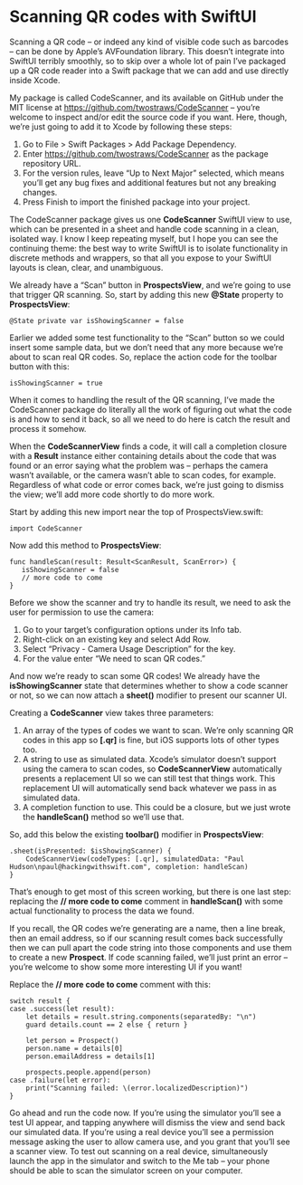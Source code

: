 # Scanning QR codes with SwiftUI

Scanning a QR code – or indeed any kind of visible code such as barcodes – can be done by Apple’s AVFoundation library. This doesn’t integrate into SwiftUI terribly smoothly, so to skip over a whole lot of pain I’ve packaged up a QR code reader into a Swift package that we can add and use directly inside Xcode.

My package is called CodeScanner, and its available on GitHub under the MIT license at https://github.com/twostraws/CodeScanner – you’re welcome to inspect and/or edit the source code if you want. Here, though, we’re just going to add it to Xcode by following these steps:

1. Go to File > Swift Packages > Add Package Dependency.
2. Enter https://github.com/twostraws/CodeScanner as the package repository URL.
3. For the version rules, leave “Up to Next Major” selected, which means you’ll get any bug fixes and additional features but not any breaking changes.
4. Press Finish to import the finished package into your project.

The CodeScanner package gives us one **CodeScanner** SwiftUI view to use, which can be presented in a sheet and handle code scanning in a clean, isolated way. I know I keep repeating myself, but I hope you can see the continuing theme: the best way to write SwiftUI is to isolate functionality in discrete methods and wrappers, so that all you expose to your SwiftUI layouts is clean, clear, and unambiguous.

We already have a “Scan” button in **ProspectsView**, and we’re going to use that trigger QR scanning. So, start by adding this new **@State** property to **ProspectsView**:
```
@State private var isShowingScanner = false
```
Earlier we added some test functionality to the “Scan” button so we could insert some sample data, but we don’t need that any more because we’re about to scan real QR codes. So, replace the action code for the toolbar button with this:
```
isShowingScanner = true
```
When it comes to handling the result of the QR scanning, I’ve made the CodeScanner package do literally all the work of figuring out what the code is and how to send it back, so all we need to do here is catch the result and process it somehow.

When the **CodeScannerView** finds a code, it will call a completion closure with a **Result** instance either containing details about the code that was found or an error saying what the problem was – perhaps the camera wasn’t available, or the camera wasn’t able to scan codes, for example. Regardless of what code or error comes back, we’re just going to dismiss the view; we’ll add more code shortly to do more work.

Start by adding this new import near the top of ProspectsView.swift:
```
import CodeScanner
```
Now add this method to **ProspectsView**:
```
func handleScan(result: Result<ScanResult, ScanError>) {
   isShowingScanner = false
   // more code to come
}
```
Before we show the scanner and try to handle its result, we need to ask the user for permission to use the camera:

1. Go to your target’s configuration options under its Info tab.
2. Right-click on an existing key and select Add Row.
3. Select “Privacy - Camera Usage Description” for the key.
4. For the value enter “We need to scan QR codes.”

And now we’re ready to scan some QR codes! We already have the **isShowingScanner** state that determines whether to show a code scanner or not, so we can now attach a **sheet()** modifier to present our scanner UI.

Creating a **CodeScanner** view takes three parameters:

1. An array of the types of codes we want to scan. We’re only scanning QR codes in this app so **[.qr]** is fine, but iOS supports lots of other types too.
2. A string to use as simulated data. Xcode’s simulator doesn’t support using the camera to scan codes, so **CodeScannerView** automatically presents a replacement UI so we can still test that things work. This replacement UI will automatically send back whatever we pass in as simulated data.
3. A completion function to use. This could be a closure, but we just wrote the **handleScan()** method so we’ll use that.

So, add this below the existing **toolbar()** modifier in **ProspectsView**:
```
.sheet(isPresented: $isShowingScanner) {
    CodeScannerView(codeTypes: [.qr], simulatedData: "Paul Hudson\npaul@hackingwithswift.com", completion: handleScan)
}
```
That’s enough to get most of this screen working, but there is one last step: replacing the **// more code to come** comment in **handleScan()** with some actual functionality to process the data we found.

If you recall, the QR codes we’re generating are a name, then a line break, then an email address, so if our scanning result comes back successfully then we can pull apart the code string into those components and use them to create a new **Prospect**. If code scanning failed, we’ll just print an error – you’re welcome to show some more interesting UI if you want!

Replace the **// more code to come** comment with this:
```
switch result {
case .success(let result):
    let details = result.string.components(separatedBy: "\n")
    guard details.count == 2 else { return }

    let person = Prospect()
    person.name = details[0]
    person.emailAddress = details[1]

    prospects.people.append(person)
case .failure(let error):
    print("Scanning failed: \(error.localizedDescription)")
}
```
Go ahead and run the code now. If you’re using the simulator you’ll see a test UI appear, and tapping anywhere will dismiss the view and send back our simulated data. If you’re using a real device you’ll see a permission message asking the user to allow camera use, and you grant that you’ll see a scanner view. To test out scanning on a real device, simultaneously launch the app in the simulator and switch to the Me tab – your phone should be able to scan the simulator screen on your computer.